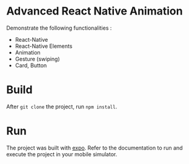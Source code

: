 # Advanced React Native Animation

Demonstrate the following functionalities :

* React-Native
* React-Native Elements
* Animation
* Gesture (swiping)
* Card, Button

# Build

After `git clone` the project, run `npm install`.

# Run

The project was built with [expo](expo.io). Refer to the documentation to run and execute the project in your mobile simulator.